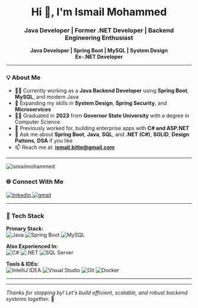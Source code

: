 <h1 align="center">Hi 👋, I'm Ismail Mohammed</h1>
<h3 align="center">Java Developer | Former .NET Developer | Backend Engineering Enthusiast</h3>

<p align="center">
  <strong>Java Developer | Spring Boot | MySQL | System Design</strong><br />
  <strong>Ex-.NET Developer</strong><br />
</p>

---

### 💡 About Me

- 👨‍💻 Currently working as a **Java Backend Developer** using **Spring Boot**, **MySQL**, and modern Java
- 🌱 Expanding my skills in **System Design**, **Spring Security**, and **Microservices**
- 👨‍🎓 Graduated in **2023** from **Governor State University** with a degree in Computer Science
- 💼 Previously worked for, building enterprise apps with **C# and ASP.NET**
- 💬 Ask me about **Spring Boot**, **Java**, **SQL**, and **.NET (C#)**, **SOLID**, **Design Pattens**, **DSA** if you like
- 📫 Reach me at: **ismail.bitte@gmail.com**

---
<p align="left">
  <img src="https://komarev.com/ghpvc/?username=ismailmohammed&label=Profile%20views&color=0e75b6&style=flat" alt="ismailmohammed" />
</p>

### 🌐 Connect With Me

<p align="left">
  <a href="https://www.linkedin.com/in/ismail-mohammed-3a0a80184/" target="blank"  title="Isamil Mohammed">
    <img align="center" src="https://img.shields.io/badge/LinkedIn-0077B5.svg?&style=flat-square&logo=linkedin&logoColor=white" alt="linkedin" />
  </a>
  <a href="mailto:ismail.bitte@gmail.com" target="blank" title="ismail.bitte@gmail.com">
    <img align="center" src="https://img.shields.io/badge/Gmail-D14836?style=flat-square&logo=gmail&logoColor=white" alt="gmail" />
  </a>
</p>

---

### 🔧 Tech Stack

**Primary Stack:**  
![Java](https://img.shields.io/badge/Java-ED8B00?style=flat&logo=java&logoColor=white)
![Spring Boot](https://img.shields.io/badge/Spring_Boot-6DB33F?style=flat&logo=spring-boot&logoColor=white)
![MySQL](https://img.shields.io/badge/MySQL-4479A1?style=flat&logo=mysql&logoColor=white)

**Also Experienced In:**  
![C#](https://img.shields.io/badge/C%23-239120?style=flat&logo=c-sharp&logoColor=white)
![.NET](https://img.shields.io/badge/.NET-512BD4?style=flat&logo=dotnet&logoColor=white)
![SQL Server](https://img.shields.io/badge/SQL_Server-CC2927?style=flat&logo=microsoft-sql-server&logoColor=white)

**Tools & IDEs:**  
![IntelliJ IDEA](https://img.shields.io/badge/IntelliJIDEA-000000?style=flat&logo=intellij-idea&logoColor=white)
![Visual Studio](https://img.shields.io/badge/Visual_Studio-5C2D91?style=flat&logo=visual-studio&logoColor=white)
![Git](https://img.shields.io/badge/Git-F05032?style=flat&logo=git&logoColor=white)
![Docker](https://img.shields.io/badge/Docker-2496ED?style=flat&logo=docker&logoColor=white)

---


---

_Thanks for stopping by! Let's build efficient, scalable, and robust backend systems together._ 🚀
